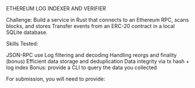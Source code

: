ETHEREUM LOG INDEXER AND VERIFIER

Challenge: Build a service in Rust that connects to an Ethereum RPC, scans blocks, and stores Transfer events from an ERC-20 contract in a local SQLite database.

Skills Tested:

JSON-RPC use
Log filtering and decoding
Handling reorgs and finality (bonus)
Efficient data storage and deduplication
Data integrity via tx hash + log index
Bonus: provide a CLI to query the data you collected

For submission, you will need to provide: